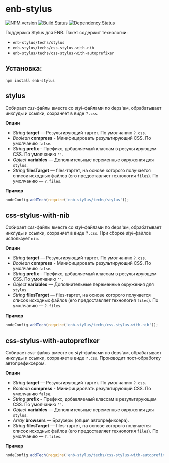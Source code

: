 enb-stylus
==========

[![NPM version](http://img.shields.io/npm/v/enb-stylus.svg?style=flat)](http://www.npmjs.org/package/enb-stylus) [![Build Status](http://img.shields.io/travis/enb-make/enb-stylus/master.svg?style=flat&label=tests)](https://travis-ci.org/enb-make/enb-stylus) [![Dependency Status](http://img.shields.io/david/enb-make/enb-stylus.svg?style=flat)](https://david-dm.org/enb-make/enb-stylus)

Поддержка Stylus для ENB. Пакет содержит технологии:
 * `enb-stylus/techs/stylus`
 * `enb-stylus/techs/css-stylus-with-nib`
 * `enb-stylus/techs/css-stylus-with-autoprefixer`

Установка:
----------

```
npm install enb-stylus
```

stylus
----------

Собирает *css*-файлы вместе со *styl*-файлами по deps'ам, обрабатывает инклуды и ссылки, сохраняет в виде `?.css`.

**Опции**

* *String* **target** — Результирующий таргет. По умолчанию `?.css`.
* *Boolean* **compress** - Минифицировать результирующий CSS. По умолчанию `false`.
* *String* **prefix** - Префикс, добавляемый классам в результирующем CSS. По умолчанию `''`.
* *Object* **variables** — Дополнительные переменные окружения для `stylus`.
* *String* **filesTarget** — files-таргет, на основе которого получается список исходных файлов
  (его предоставляет технология `files`). По умолчанию — `?.files`.

**Пример**

```javascript
nodeConfig.addTech(require('enb-stylus/techs/stylus'));
```

css-stylus-with-nib
-------------------

Собирает *css*-файлы вместе со *styl*-файлами по deps'ам, обрабатывает инклуды и ссылки, сохраняет в виде `?.css`.
При сборке *styl*-файлов использует `nib`.

**Опции**

* *String* **target** — Результирующий таргет. По умолчанию `?.css`.
* *Boolean* **compress** - Минифицировать результирующий CSS. По умолчанию `false`.
* *String* **prefix** - Префикс, добавляемый классам в результирующем CSS. По умолчанию `''`.
* *Object* **variables** — Дополнительные переменные окружения для `stylus`.
* *String* **filesTarget** — files-таргет, на основе которого получается список исходных файлов
  (его предоставляет технология `files`). По умолчанию — `?.files`.

**Пример**

```javascript
nodeConfig.addTech(require('enb-stylus/techs/css-stylus-with-nib'));
```

css-stylus-with-autoprefixer
----------------------------

Собирает *css*-файлы вместе со *styl*-файлами по deps'ам, обрабатывает инклуды и ссылки, сохраняет в виде `?.css`.
Производит пост-обработку автопрефиксером.

**Опции**

* *String* **target** — Результирующий таргет. По умолчанию `?.css`.
* *Boolean* **compress** - Минифицировать результирующий CSS. По умолчанию `false`.
* *String* **prefix** - Префикс, добавляемый классам в результирующем CSS. По умолчанию `''`.
* *Object* **variables** — Дополнительные переменные окружения для `stylus`.
* *Array* **browsers** — Браузеры (опция автопрефиксера).
* *String* **filesTarget** — files-таргет, на основе которого получается список исходных файлов
  (его предоставляет технология `files`). По умолчанию — `?.files`.

**Пример**

```javascript
nodeConfig.addTech(require('enb-stylus/techs/css-stylus-with-autoprefixer'), {autoprefixerArguments: ['ie 7', 'ie 8']});
```

